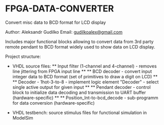 # FPGA-DATA-CONVERTER
Convert misc data to BCD format for LCD display

Author: Aleksandr Gudilko
Email: gudilkoalex@gmail.com

Includes major functional blocks allowing to convert data from 3rd party remote pendant to BCD format widely used to show data
on LCD display.

Project structure:
 - VHDL source files:
 	** Input filter (1-channel and 4-channel) - removes line jittering from FPGA input line **
 	** BCD decoder - convert input integer data to BCD format (set of primitives to draw a digit on LCD) **
 	** Decoder - 1hot-3-to-8 - implement logic element "Decoder" - select single active output for given input **
 	** Pendant decoder - control block to initialize data decoding and transmission to UART buffer (hardware-specific) **
 	** Position_Int-to-bcd_decode - sub-programm for data conversion (hardware-specific)
 	
 - VHDL testbench:
   source stimulus files for functional simulation in ModelSim
